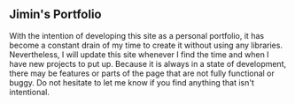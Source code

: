 [//]: # (# rainwoo1.github.io)

## Jimin's Portfolio

With the intention of developing this site as a personal portfolio, it has become a constant drain of my time to create it without using any libraries. Nevertheless, I will update this site whenever I find the time and when I have new projects to put up. Because it is always in a state of development, there may be features or parts of the page that are not fully functional or buggy. Do not hesitate to let me know if you find anything that isn't intentional.
